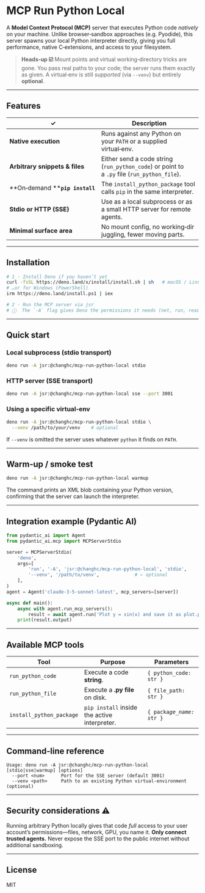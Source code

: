 # MCP Run Python Local

A **Model Context Protocol (MCP)** server that executes Python code *natively* on your machine. Unlike browser‑sandbox approaches (e.g. Pyodide), this server spawns your local Python interpreter directly, giving you full performance, native C‑extensions, and access to your filesystem.

> **Heads‑up ☑️** Mount points and virtual working‑directory tricks are gone.
> You pass real paths to your code; the server runs them exactly as given.
> A virtual‑env is still *supported* (via `--venv`) but entirely **optional**.

---

## Features

|  ✓                                  |  Description                                                                                |
| ----------------------------------- | ------------------------------------------------------------------------------------------- |
| **Native execution**                | Runs against any Python on your `PATH` or a supplied virtual‑env.                           |
| **Arbitrary snippets & files**      | Either send a code string (`run_python_code`) or point to a `.py` file (`run_python_file`). |
| \*\*On‑demand \*\***`pip install`** | The `install_python_package` tool calls `pip` in the same interpreter.                      |
| **Stdio or HTTP (SSE)**             | Use as a local subprocess or as a small HTTP server for remote agents.                      |
| **Minimal surface area**            | No mount config, no working‑dir juggling, fewer moving parts.                               |

---

## Installation

```bash
# 1 · Install Deno if you haven’t yet
curl -fsSL https://deno.land/x/install/install.sh | sh   # macOS / Linux
# …or for Windows (PowerShell)
irm https://deno.land/install.ps1 | iex

# 2 · Run the MCP server via jsr
# ⓘ  The `-A` flag gives Deno the permissions it needs (net, run, read, write).
```

---

## Quick start

### Local subprocess (stdio transport)

```bash
deno run -A jsr:@changhc/mcp-run-python-local stdio
```

### HTTP server (SSE transport)

```bash
deno run -A jsr:@changhc/mcp-run-python-local sse --port 3001
```

### Using a specific virtual‑env

```bash
deno run -A jsr:@changhc/mcp-run-python-local stdio \
  --venv /path/to/your/venv    # optional
```

If `--venv` is omitted the server uses whatever `python` it finds on `PATH`.

---

## Warm‑up / smoke test

```bash
deno run -A jsr:@changhc/mcp-run-python-local warmup
```

The command prints an XML blob containing your Python version, confirming that the server can launch the interpreter.

---

## Integration example (Pydantic AI)

```python
from pydantic_ai import Agent
from pydantic_ai.mcp import MCPServerStdio

server = MCPServerStdio(
    'deno',
    args=[
        'run', '-A', 'jsr:@changhc/mcp-run-python-local', 'stdio',
        '--venv', '/path/to/venv',             # ← optional
    ],
)
agent = Agent('claude-3-5-sonnet-latest', mcp_servers=[server])

async def main():
    async with agent.run_mcp_servers():
        result = await agent.run('Plot y = sin(x) and save it as plot.png')
    print(result.output)
```

---

## Available MCP tools

| Tool                     | Purpose                                      | Parameters                    |
| ------------------------ | -------------------------------------------- | ----------------------------- |
| `run_python_code`        | Execute a code **string**.                   | `{ python_code: str }`        |
| `run_python_file`        | Execute a **.py file** on disk.              | `{ file_path: str }`          |
| `install_python_package` | `pip install` inside the active interpreter. | `{ packa`*`ge_name: s`*`tr }` |

---

## Command‑line reference

```
Usage: deno run -A jsr:@changhc/mcp-run-python-local [stdio|sse|warmup] [options]
  --port <num>      Port for the SSE server (default 3001)
  --venv <path>     Path to an existing Python virtual‑environment (optional)
```

---

## Security considerations ⚠️

Running arbitrary Python locally gives that code *full* access to your user account’s permissions—files, network, GPU, you name it. **Only connect trusted agents.** Never expose the SSE port to the public internet without additional sandboxing.

---

## License

MIT
